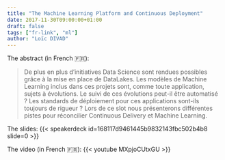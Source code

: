 ```yaml
---
title: "The Machine Learning Platform and Continuous Deployment"
date: 2017-11-30T09:00:00+01:00
draft: false
tags: ["fr-link", "ml"]
author: "Loïc DIVAD"
---
```


The abstract (in French 🇫🇷):
> De plus en plus d’initiatives Data Science sont rendues possibles grâce à la mise en place de DataLakes. Les modèles de Machine Learning inclus dans ces projets sont, comme toute application, sujets à évolutions. Le suivi de ces évolutions peut-il être automatisé ? Les standards de déploiement pour ces applications sont-ils toujours de rigueur ? Lors de ce slot nous présenterons différentes pistes pour réconcilier Continuous Delivery et Machine Learning.

The slides:
{{< speakerdeck id=168117d9461445b9832143fbc502b4b8 slide=0 >}}

The video (in French 🇫🇷):
{{< youtube MXpjoCUtxGU >}}
